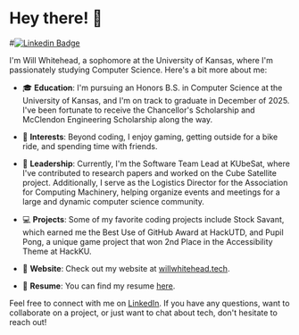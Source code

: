 # Hey there! 👋
#[![Linkedin Badge](https://img.shields.io/badge/-willwhitehead122-blue?style=flat-square&logo=Linkedin&logoColor=white&link=https://www.linkedin.com/in/willwhitehead122/)](https://www.linkedin.com/in/willwhitehead122/) 

I'm Will Whitehead, a sophomore at the University of Kansas, where I'm passionately studying Computer Science. Here's a bit more about me:

- 🎓 **Education**: I'm pursuing an Honors B.S. in Computer Science at the University of Kansas, and I'm on track to graduate in December of 2025. I've been fortunate to receive the Chancellor's Scholarship and McClendon Engineering Scholarship along the way.

- 🌟 **Interests**: Beyond coding, I enjoy gaming, getting outside for a bike ride, and spending time with friends.

- 🚀 **Leadership**: Currently, I'm the Software Team Lead at KUbeSat, where I've contributed to research papers and worked on the Cube Satellite project. Additionally, I serve as the Logistics Director for the Association for Computing Machinery, helping organize events and meetings for a large and dynamic computer science community.

- 💻 **Projects**: Some of my favorite coding projects include Stock Savant, which earned me the Best Use of GitHub Award at HackUTD, and Pupil Pong, a unique game project that won 2nd Place in the Accessibility Theme at HackKU.

- 🔗 **Website**: Check out my website at [willwhitehead.tech](https://willwhitehead.tech).

- 📄 **Resume**: You can find my resume [here](https://whitehead.wiki).

Feel free to connect with me on [LinkedIn](https://www.linkedin.com/in/willwhitehead122/). If you have any questions, want to collaborate on a project, or just want to chat about tech, don't hesitate to reach out!
